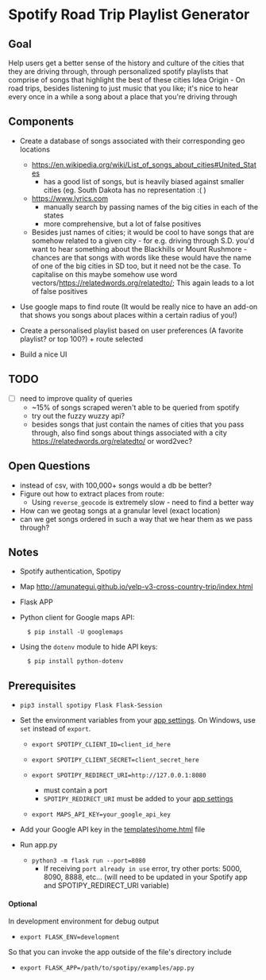 # Spotify Road Trip Playlist Generator

## Goal
Help users get a better sense of the history and culture of the cities that they are driving through, through personalized spotify playlists that comprise of songs that highlight the best of these cities
Idea Origin - On road trips, besides listening to just music that you like; it's nice to hear every once in a while a song about a place that you're driving through


## Components

* Create a database of songs associated with their corresponding geo locations 
   - https://en.wikipedia.org/wiki/List_of_songs_about_cities#United_States
      * has a good list of songs, but is heavily biased against smaller cities (eg. South Dakota has no representation :( )
   - https://www.lyrics.com
      * manually search by passing names of the big cities in each of the states
      * more comprehensive, but a lot of false positives
   - Besides just names of cities; it would be cool to have songs that are somehow related to a given city - for e.g. driving through S.D. you'd want to hear something about the Blackhills or Mount Rushmore - chances are that songs with words like these would have the name of one of the big cities in SD too, but it need not be the case. To capitalise on this maybe somehow use word vectors/https://relatedwords.org/relatedto/; This again leads to a lot of false positives

* Use google maps to find route (It would be really nice to have an add-on that shows you songs about places within a certain radius of you!)

* Create a personalised playlist based on user preferences (A favorite playlist? or top 100?) + route selected

* Build a nice UI
## TODO
* [ ] need to improve quality of queries
    * ~15% of songs scraped weren't able to be queried from spotify
    * try out the fuzzy wuzzy api?
    * besides songs that just contain the names of cities that you pass through, also find songs about things associated with a city
    https://relatedwords.org/relatedto/ or word2vec?

## Open Questions
* instead of csv, with 100,000+ songs would a db be better?
* Figure out how to extract places from route:
    * Using `reverse_geocode` is extremely slow - need to find a better way
* How can we geotag songs at a granular level (exact location)
* can we get songs ordered in such a way that we hear them as we pass through?

## Notes
* Spotify authentication, Spotipy

* Map
http://amunategui.github.io/yelp-v3-cross-country-trip/index.html

* Flask APP

* Python client for Google maps API: 

        $ pip install -U googlemaps

* Using the `dotenv` module to hide API keys:

        $ pip install python-dotenv

## Prerequisites

- `pip3 install spotipy Flask Flask-Session`
- Set the environment variables from your [app settings](https://developer.spotify.com/dashboard/applications). On Windows, use `set` instead of `export`.
    - `export SPOTIPY_CLIENT_ID=client_id_here`
    - `export SPOTIPY_CLIENT_SECRET=client_secret_here`

    - `export SPOTIPY_REDIRECT_URI=http://127.0.0.1:8080` 
        - must contain a port
        - `SPOTIPY_REDIRECT_URI` must be added to your [app settings](https://developer.spotify.com/dashboard/applications)
        
    - `export MAPS_API_KEY=your_google_api_key `

- Add your Google API key in the [templates\home.html](https://github.com/marcm97/Spotify-Road-Trip/blob/599a3d2d291890108833487c551a8dfbb11c830a/templates/home.html#L7) file
- Run app.py
    - `python3 -m flask run --port=8080`
        - If receiving `port already in use` error, try other ports: 5000, 8090, 8888, etc...
(will need to be updated in your Spotify app and SPOTIPY_REDIRECT_URI variable)

#### Optional

In development environment for debug output
- `export FLASK_ENV=development`

So that you can invoke the app outside of the file's directory include
- `export FLASK_APP=/path/to/spotipy/examples/app.py`



